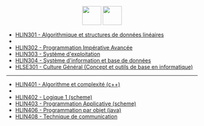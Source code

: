 <p align="center">
    <a target="_blank" href="https://cas.umontpellier.fr/cas/login?service=https://ent.umontpellier.fr/uPortal/Login" alt="logo umontpellier">
        <img src="https://upload.wikimedia.org/wikipedia/fr/2/2d/Logo_universit%C3%A9_montpellier.png" width="50" height="50"></a>
    <a target="_blank" href="https://docs.google.com/spreadsheets/d/1eKUHuJTLAcnAhlSPylrvMl5BK-BLR_lf9NE4Rw6imZo/edit#gid=753102638" alt="google sheet">
    	<img src="https://image.flaticon.com/icons/svg/281/281778.svg" width="50" height="50"></a>
</p>

<ul> 
	<li> <a href="https://github.com/DocAmaroo/L2/tree/master/S3/HLIN301"> 
	HLIN301 - Algorithmique et structures de données linéaires </a> </li>
	<li>  </li>
	<li> <a href="https://github.com/DocAmaroo/L2/tree/master/S3/HLIN302"> 
	HLIN302 - Programmation Impérative Avancée </a> </li>
	<li> <a href="https://github.com/DocAmaroo/L2/tree/master/S3/HLIN303"> 
	HLIN303 - Système d'exploitation </a> </li>
	<li> <a href="https://github.com/DocAmaroo/L2/tree/master/S3/HLIN304"> 
	HLIN304 - Système d'information et base de données </a> </li>
	<li> <a href="https://github.com/DocAmaroo/L2/tree/master/S3/CultureG"> 
	HLSE301 - Culture Général (Concept et outils de base en informatique) </a> </li>
</ul>

---

<ul> 
	<li> <a href="https://github.com/DocAmaroo/L2/tree/master/S4/HLIN401"> 
	HLIN401 - Algorithme et complexité (c++) </a> </li>
	<li>  </li>
	<li> <a href="https://github.com/DocAmaroo/L2/tree/master/S4/HLIN402"> 
	HLIN402 - Logique 1 (scheme) </a> </li>
	<li> <a href="https://github.com/DocAmaroo/L2/tree/master/S4/HLIN403"> 
	HLIN403 - Programmation Applicative (scheme) </a> </li>
	<li> <a href="https://github.com/DocAmaroo/L2/tree/master/S4/HLIN406"> 
	HLIN406 - Programmation par objet (java) </a> </li>
	<li> <a href="https://github.com/DocAmaroo/L2/tree/master/S4/HLIN408"> 
	HLIN408 - Technique de communication </a> </li>
</ul>